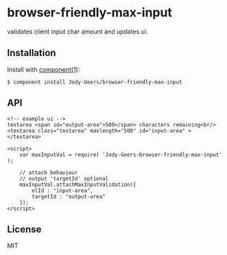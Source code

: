 # browser-friendly-max-input

  validates client input char amount and updates ui.

## Installation

  Install with [component(1)](http://component.io):

    $ component install Jody-Geers/browser-friendly-max-input

## API

	<!-- example ui -->
	textarea <span id="output-area">500</span> characters remaining<br/>
	<textarea class="textarea" maxlength="500" id="input-area" ></textarea>
	
	<script>
		var maxInputVal = require( 'Jody-Geers-browser-friendly-max-input' );
		
		// attach behaviour
		// output 'targetId' optional
		maxInputVal.attachMaxInputValidation({
			elId : "input-area",
			targetId : "output-area"
		});
	</script>


## License

  MIT
